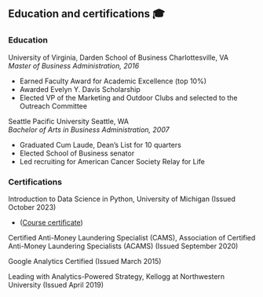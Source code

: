 ## Education and certifications 🎓

### Education

University of Virginia, Darden School of Business	Charlottesville, VA
<br>
<em>Master of Business Administration, 2016</em>
* Earned Faculty Award for Academic Excellence (top 10%)
* Awarded Evelyn Y. Davis Scholarship 
* Elected VP of the Marketing and Outdoor Clubs and selected to the Outreach Committee

Seattle Pacific University	Seattle, WA
<br>
<em>Bachelor of Arts in Business Administration, 2007</em>
* Graduated Cum Laude, Dean’s List for 10 quarters
* Elected School of Business senator
* Led recruiting for American Cancer Society Relay for Life

### Certifications
Introduction to Data Science in Python, University of Michigan (Issued October 2023)
* ([Course certificate](https://www.coursera.org/account/accomplishments/certificate/KWLW2J2NYZ9Y))

Certified Anti-Money Laundering Specialist (CAMS), Association of Certified Anti-Money Laundering Specialists (ACAMS) (Issued September 2020)

Google Analytics Certified (Issued March 2015)

Leading with Analytics-Powered Strategy, Kellogg at Northwestern University (Issued April 2019)
